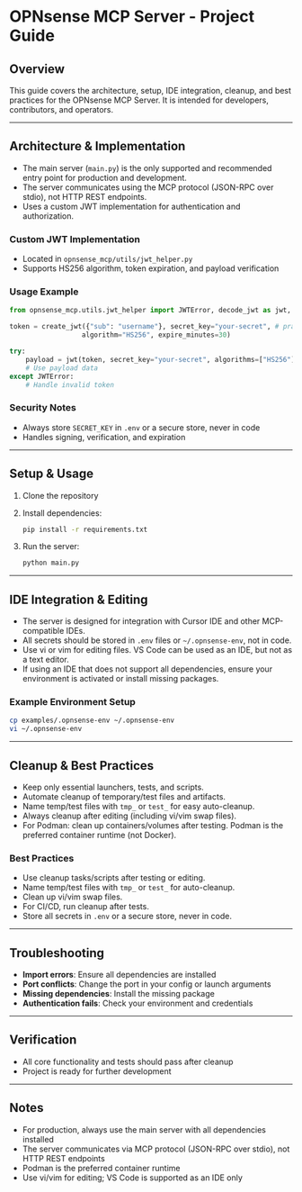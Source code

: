 # OPNsense MCP Server - Project Guide

## Overview

This guide covers the architecture, setup, IDE integration, cleanup, and best
practices for the OPNsense MCP Server. It is intended for developers,
contributors, and operators.

---

## Architecture & Implementation

- The main server (`main.py`) is the only supported and recommended entry point
  for production and development.
- The server communicates using the MCP protocol (JSON-RPC over stdio), not HTTP
  REST endpoints.
- Uses a custom JWT implementation for authentication and authorization.

### Custom JWT Implementation

- Located in `opnsense_mcp/utils/jwt_helper.py`
- Supports HS256 algorithm, token expiration, and payload verification

### Usage Example

```python
from opnsense_mcp.utils.jwt_helper import JWTError, decode_jwt as jwt, create_jwt

token = create_jwt({"sub": "username"}, secret_key="your-secret", # pragma: allowlist secret 
                  algorithm="HS256", expire_minutes=30)

try:
    payload = jwt(token, secret_key="your-secret", algorithms=["HS256"]) # pragma: allowlist secret
    # Use payload data
except JWTError:
    # Handle invalid token
```

### Security Notes

- Always store `SECRET_KEY` in `.env` or a secure store, never in code
- Handles signing, verification, and expiration

---

## Setup & Usage

1. Clone the repository
2. Install dependencies:

   ```bash
   pip install -r requirements.txt
   ```

3. Run the server:

   ```bash
   python main.py
   ```

---

## IDE Integration & Editing

- The server is designed for integration with Cursor IDE and other MCP-compatible
  IDEs.
- All secrets should be stored in `.env` files or `~/.opnsense-env`, not in code.
- Use vi or vim for editing files. VS Code can be used as an IDE, but not as a
  text editor.
- If using an IDE that does not support all dependencies, ensure your environment
  is activated or install missing packages.

### Example Environment Setup

```bash
cp examples/.opnsense-env ~/.opnsense-env
vi ~/.opnsense-env
```

---

## Cleanup & Best Practices

- Keep only essential launchers, tests, and scripts.
- Automate cleanup of temporary/test files and artifacts.
- Name temp/test files with `tmp_` or `test_` for easy auto-cleanup.
- Always cleanup after editing (including vi/vim swap files).
- For Podman: clean up containers/volumes after testing. Podman is the preferred
  container runtime (not Docker).

### Best Practices

- Use cleanup tasks/scripts after testing or editing.
- Name temp/test files with `tmp_` or `test_` for auto-cleanup.
- Clean up vi/vim swap files.
- For CI/CD, run cleanup after tests.
- Store all secrets in `.env` or a secure store, never in code.

---

## Troubleshooting

- **Import errors**: Ensure all dependencies are installed
- **Port conflicts**: Change the port in your config or launch arguments
- **Missing dependencies**: Install the missing package
- **Authentication fails**: Check your environment and credentials

---

## Verification

- All core functionality and tests should pass after cleanup
- Project is ready for further development

---

## Notes

- For production, always use the main server with all dependencies installed
- The server communicates via MCP protocol (JSON-RPC over stdio), not HTTP REST
  endpoints
- Podman is the preferred container runtime
- Use vi/vim for editing; VS Code is supported as an IDE only

